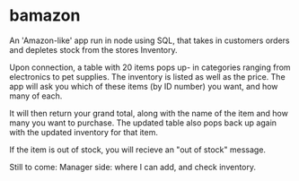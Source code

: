 # bamazon
An 'Amazon-like' app run in node using SQL, that takes in customers orders and depletes stock from the stores Inventory.

Upon connection, a table with 20 items pops up- in categories ranging from electronics to pet supplies. The inventory is listed as well as the price.
The app will ask you which of these items (by ID number) you want, and how many of each.

It will then return your grand total, along with the name of the item and how many you want to purchase. The updated table also pops back up again with the updated inventory for that item. 

If the item is out of stock, you will recieve an "out of stock" message. 

Still to come:
  Manager side: where I can add, and check inventory. 
